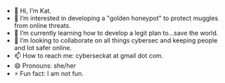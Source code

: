 - 👋 Hi, I’m Kat.
- 👀 I’m interested in developing a "golden honeypot" to protect muggles from online threats.
- 🌱 I’m currently learning how to develop a legit plan to...save the world.
- 💞️ I’m looking to collaborate on all things cybersec and keeping people and Iot  safer online.
- 📫 How to reach me: cyberseckat at gmail dot com.
- 😄 Pronouns: she/her
- ⚡ Fun fact: I am not fun.

<!---
CyberSecKat/CyberSecKat is a ✨ special ✨ repository because its `README.md` (this file) appears on your GitHub profile.
You can click the Preview link to take a look at your changes.
--->
